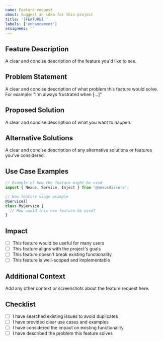 ```yaml
---
name: Feature request
about: Suggest an idea for this project
title: '[FEATURE] '
labels: ['enhancement']
assignees: ''
---
```


## Feature Description

A clear and concise description of the feature you'd like to see.

## Problem Statement

A clear and concise description of what problem this feature would solve. For example: "I'm always frustrated when [...]"

## Proposed Solution

A clear and concise description of what you want to happen.

## Alternative Solutions

A clear and concise description of any alternative solutions or features you've considered.

## Use Case Examples

```typescript
// Example of how the feature might be used
import { Nexus, Service, Inject } from '@nexusdi/core';

// New feature usage example
@Service()
class MyService {
  // How would this new feature be used?
}
```

## Impact

- [ ] This feature would be useful for many users
- [ ] This feature aligns with the project's goals
- [ ] This feature doesn't break existing functionality
- [ ] This feature is well-scoped and implementable

## Additional Context

Add any other context or screenshots about the feature request here.

## Checklist

- [ ] I have searched existing issues to avoid duplicates
- [ ] I have provided clear use cases and examples
- [ ] I have considered the impact on existing functionality
- [ ] I have described the problem this feature solves 